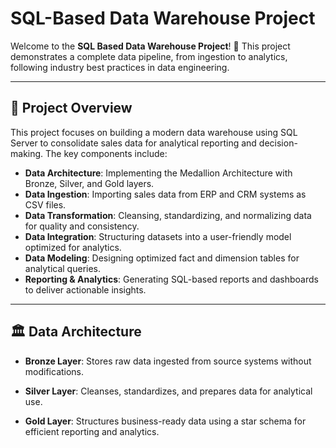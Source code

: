 # SQL-Based Data Warehouse Project

Welcome to the **SQL Based Data Warehouse Project**! 🚀 This project demonstrates a complete data pipeline, from ingestion to analytics, following industry best practices in data engineering.

---

## 📌 **Project Overview** 

This project focuses on building a modern data warehouse using SQL Server to consolidate sales data for analytical reporting and decision-making. The key components include:

* **Data Architecture**: Implementing the Medallion Architecture with Bronze, Silver, and Gold layers.
* **Data Ingestion**: Importing sales data from ERP and CRM systems as CSV files.
* **Data Transformation**: Cleansing, standardizing, and normalizing data for quality and consistency.
* **Data Integration**: Structuring datasets into a user-friendly model optimized for analytics.
* **Data Modeling**: Designing optimized fact and dimension tables for analytical queries.
* **Reporting & Analytics**: Generating SQL-based reports and dashboards to deliver actionable insights.
  
---


## 🏛️ **Data Architecture**

* **Bronze Layer**: Stores raw data ingested from source systems without modifications.

* **Silver Layer**: Cleanses, standardizes, and prepares data for analytical use.

* **Gold Layer**: Structures business-ready data using a star schema for efficient reporting and analytics.



